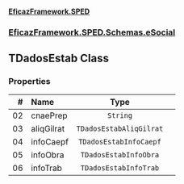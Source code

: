 #### [EficazFramework.SPED](EficazFrameworkSPED.md 'EficazFramework SPED')
### [EficazFramework.SPED.Schemas.eSocial](EficazFramework.SPED.Schemas.eSocial.md 'EficazFramework.SPED.Schemas.eSocial')

## TDadosEstab Class
### Properties

| # | Name | Type | |
| ---: | :--- | :---: | :--- |
| 02 | cnaePrep | `String` |  |
| 03 | aliqGilrat | `TDadosEstabAliqGilrat` |  |
| 04 | infoCaepf | `TDadosEstabInfoCaepf` |  |
| 05 | infoObra | `TDadosEstabInfoObra` |  |
| 06 | infoTrab | `TDadosEstabInfoTrab` |  |
